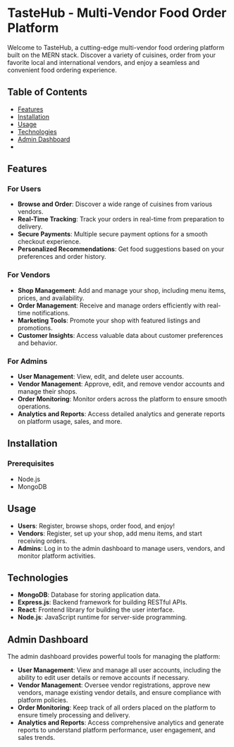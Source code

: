 
# TasteHub - Multi-Vendor Food Order Platform

Welcome to TasteHub, a cutting-edge multi-vendor food ordering platform built on the MERN stack. Discover a variety of cuisines, order from your favorite local and international vendors, and enjoy a seamless and convenient food ordering experience.

## Table of Contents

- [Features](#features)
- [Installation](#installation)
- [Usage](#usage)
- [Technologies](#technologies)
- [Admin Dashboard](#admin-dashboard)
- 
## Features

### For Users
- **Browse and Order**: Discover a wide range of cuisines from various vendors.
- **Real-Time Tracking**: Track your orders in real-time from preparation to delivery.
- **Secure Payments**: Multiple secure payment options for a smooth checkout experience.
- **Personalized Recommendations**: Get food suggestions based on your preferences and order history.

### For Vendors
- **Shop Management**: Add and manage your shop, including menu items, prices, and availability.
- **Order Management**: Receive and manage orders efficiently with real-time notifications.
- **Marketing Tools**: Promote your shop with featured listings and promotions.
- **Customer Insights**: Access valuable data about customer preferences and behavior.

### For Admins
- **User Management**: View, edit, and delete user accounts.
- **Vendor Management**: Approve, edit, and remove vendor accounts and manage their shops.
- **Order Monitoring**: Monitor orders across the platform to ensure smooth operations.
- **Analytics and Reports**: Access detailed analytics and generate reports on platform usage, sales, and more.

## Installation

### Prerequisites
- Node.js
- MongoDB

## Usage

- **Users**: Register, browse shops, order food, and enjoy!
- **Vendors**: Register, set up your shop, add menu items, and start receiving orders.
- **Admins**: Log in to the admin dashboard to manage users, vendors, and monitor platform activities.

## Technologies

- **MongoDB**: Database for storing application data.
- **Express.js**: Backend framework for building RESTful APIs.
- **React**: Frontend library for building the user interface.
- **Node.js**: JavaScript runtime for server-side programming.

## Admin Dashboard

The admin dashboard provides powerful tools for managing the platform:

- **User Management**: View and manage all user accounts, including the ability to edit user details or remove accounts if necessary.
- **Vendor Management**: Oversee vendor registrations, approve new vendors, manage existing vendor details, and ensure compliance with platform policies.
- **Order Monitoring**: Keep track of all orders placed on the platform to ensure timely processing and delivery.
- **Analytics and Reports**: Access comprehensive analytics and generate reports to understand platform performance, user engagement, and sales trends.
